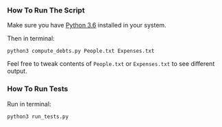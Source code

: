 ### How To Run The Script ###

Make sure you have [Python 3.6](https://www.python.org/downloads/) installed in your system.

Then in terminal:

`python3 compute_debts.py People.txt Expenses.txt`

Feel free to tweak contents of `People.txt` or `Expenses.txt` to see different output.

### How To Run Tests ###

Run in terminal:

`python3 run_tests.py`
